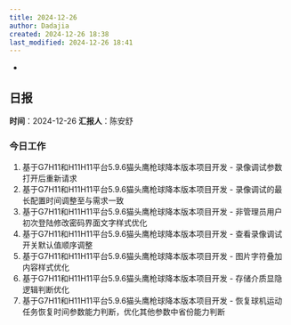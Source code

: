 ```yaml
---
title: 2024-12-26
author: Dadajia
created: 2024-12-26 18:38
last_modified: 2024-12-26 18:41
---
```

-
## 日报
**时间**：2024-12-26 **汇报人**：陈安舒
### 今日工作
1. 基于G7H11和H11H11平台5.9.6猫头鹰枪球降本版本项目开发 - 录像调试参数打开后重新请求
2. 基于G7H11和H11H11平台5.9.6猫头鹰枪球降本版本项目开发 - 录像调试的最长配置时间调整至与需求一致
3. 基于G7H11和H11H11平台5.9.6猫头鹰枪球降本版本项目开发 - 非管理员用户初次登陆修改密码界面文字样式优化
4. 基于G7H11和H11H11平台5.9.6猫头鹰枪球降本版本项目开发 - 查看录像调试开关默认值顺序调整
5. 基于G7H11和H11H11平台5.9.6猫头鹰枪球降本版本项目开发 - 图片字符叠加内容样式优化
6. 基于G7H11和H11H11平台5.9.6猫头鹰枪球降本版本项目开发 - 存储介质显隐逻辑判断优化
7. 基于G7H11和H11H11平台5.9.6猫头鹰枪球降本版本项目开发 - 恢复球机运动任务恢复时间参数能力判断，优化其他参数中省份能力判断
